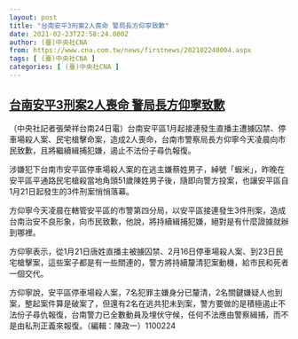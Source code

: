 ```yaml
---
layout: post
title: "台南安平3刑案2人喪命 警局長方仰寧致歉"
date: 2021-02-23T22:58:24.000Z
author: (臺)中央社CNA
from: https://www.cna.com.tw/news/firstnews/202102240004.aspx
tags: [ (臺)中央社CNA ]
categories: [ (臺)中央社CNA ]
---
```

<!--1614121104000-->
[台南安平3刑案2人喪命 警局長方仰寧致歉](https://www.cna.com.tw/news/firstnews/202102240004.aspx)
------

<div>
<div></div><div class="paragraph"><p>（中央社記者張榮祥台南24日電）台南安平區1月起接連發生直播主遭擄囚禁、停車場殺人案、民宅槍擊命案，造成2人喪命，台南市警察局長方仰寧今天凌晨向市民致歉，且將繼續緝捕犯嫌，遏止不法份子尋仇報復。</p><p>涉嫌犯下台南市安平區停車場殺人案的在逃主嫌蔡姓男子，綽號「蝦米」，昨晚在安平區平通路民宅槍殺當地角頭51歲陳姓男子後，隨即向警方投案，也讓安平區自1月21日起發生的3件刑案悄悄落幕。</p><p>方仰寧今天凌晨在轄管安平區的市警第四分局，以安平區接連發生3件刑案，造成台南治安不良形象，向市民致歉，他說，將持續緝捕犯嫌，絕對是有什麼證據就辦到哪裡。</p><p>方仰寧表示，從1月21日唐姓直播主被擄囚禁、2月16日停車場殺人案、到23日民宅槍擊案，這些案子都是有一些關連的，警方將持續釐清犯案動機，給市民和死者一個交代。</p><p>方仰寧說，安平區停車場殺人案，7名犯罪主嫌身分已釐清，2名關鍵嫌疑人也到案，整起案件算是破案了，但還有2名在逃共犯未到案，警方要做的是積極遏止不法份子尋仇報復，台南警力已全數動員及埋伏守候，任何不法應由警察緝捕，而不是由私刑正義來報復。（編輯：陳政一）1100224</p></div>
</div>
